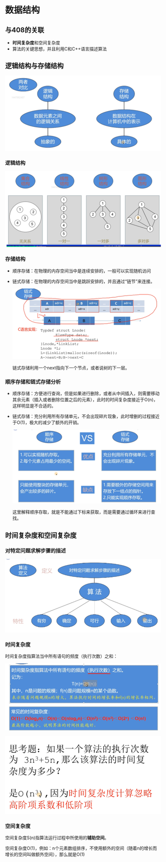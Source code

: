 # 数据结构

## 与408的关联

* **时间复杂度**和空间复杂度
* 算法的关键思想，并且利用C和C++语言描述算法

## 逻辑结构与存储结构

![1673665159790](image/数据结构概述/1673665159790.png)

### 逻辑结构

![1673665235928](image/数据结构概述/1673665235928.png)

### 存储结构

* 顺序存储：在物理的内存空间当中是连续安排的，一般可以实现随机访问
* 链式存储：在物理的内存空间当中是跳跃安排的，并且通过“链节”来连接。

  ![1673665512095](image/数据结构概述/1673665512095.png)

  链式存储利用一个next指向下一个节点，或者说树的下一层。

### 顺序存储和链式存储分析

* 顺序存储：方便进行查询，但是如果进行删除，或者从中间插入，则需要移动其余元素（插入或者删除位置之后的元素），此时的时间复杂度接近于O(n)，这样明显是不合适的。
* 链式存储：充分利用所有存储单元，不会出现碎片现象，此时增删的过程接近于O(1)，极大的减少了额外的开销。

  ![1673665700799](image/数据结构概述/1673665700799.png)

  这里解释顺序存取，就是不能通过下标来获取，而是需要通过循环来进行查找。

## 时间复杂度和空间复杂度

### 对特定问题求解步骤的描述

![1673665884805](image/数据结构概述/1673665884805.png)

### 时间复杂度

时间复杂度指算法当中所有语句的频度（执行次数）之和：

![1673665972414](image/数据结构概述/1673665972414.png)

![1673666736003](image/数据结构概述/1673666736003.png)

### 空间复杂度

空间复杂度S(n)指算法运行过程中所使用的**辅助空间**。

空间复杂度O(1)，例如：n个元素数组排序，不使用额外的空间（随着n的增长而增长的空间叫做额外空间），那么就是O(1)

